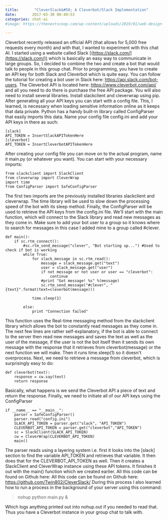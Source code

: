 ```yaml
---
title:       "CleverSlack&#58; A Cleverbot/Slack Implementation"
date:       2017-03-30 00:49:53
categories: chat-ai
#image: https://thenextscoop.com/wp-content/uploads/2019/01/web-design-2019.jpg

---
```

Cleverbot recently released an official API (that allows for 5,000 free requests every month) and with that, I wanted to experiment with this chat AI. I started using a website called Slack [(https://slack.com/](https://slack.com/)) which is basically an easy way to communicate in large groups. So, I decided to combine the two and create a bot that would talk to people in this group chat. Prior to programming, you have to create an API key for both Slack and Cleverbot which is quite easy. You can follow the tutorial for creating a bot user in Slack here: <https://api.slack.com/bot-users>. The Cleverbot API is located here: <https://www.cleverbot.com/api/> and all you need to do there is purchase the free API package. You will also need to install several libraries. Install slackclient and cleverwrap using pip. After generating all your API keys you can start with a config file. This, I learned, is necessary when loading sensitive information online as it keeps that data private. Python has a handy built-in library called ConfigParser that easily imports this data. Name your config file config.ini and add your API keys in there as such: 
    
    
    [slack]
    API_TOKEN = InsertSlackAPITokenHere
    [cleverbot]
    API_TOKEN = InsertCleverbotAPITokenHere
    

After creating your config file you can move on to the actual program, name it main.py (or whatever you want). You can start with your necessary imports: 
    
    
    from slackclient import SlackClient
    from cleverwrap import CleverWrap
    import time
    from ConfigParser import SafeConfigParser
    

The first two imports are the previously installed libraries slackclient and cleverwrap. The time library will be used to slow down the processing speed of the bot with its sleep method. Finally, the ConfigParser will be used to retrieve the API keys from the config.ini file. We'll start with the main function, which will connect to the Slack library and read new messages as they come in. Make sure to add your bot user to a group so it knows where to search for messages in this case I added mine to a group called #clever. 
    
    
    def main():
    	if sc.rtm_connect():
    		#sc.rtm_send_message("clever", "Bot starting up...") #Used to check if bot is working
    		while True:
    			for slack_message in sc.rtm_read():
    				message = slack_message.get("text")
    				user = slack_message.get("user")
    				if not message or not user or user == "cleverbot":
    					continue
    				#print "Got message! %s" %(message)
    				sc.rtm_send_message("#clever", "{text}".format(text=cleverbot(message)))
    
    			time.sleep(1)
    
    		else:
    			print "Connection failed"
    

This function uses the Real-time messaging method from the slackclient library which allows the bot to constantly read messages as they come in. The next few lines are rather self-explanatory, if the bot is able to connect to the server then read new messages and saves the text as well as the user of the message, if the user is not the bot itself then it sends its own message with the response that it retrieves from cleverbot(message) or the next function we will make. Then it runs time.sleep(1) so it doesn't overprocess. Next, we need to retrieve a message from cleverbot, which is surprisingly easy to do: 
    
    
    def cleverbot(text):
    	response = cw.say(text)
    	return response
    

Basically, what happens is we send the Cleverbot API a piece of text and return the response. Finally, we need to initiate all of our API keys using the ConfigParser 
    
    
    if __name__ == "__main__":
    	parser = SafeConfigParser()
    	parser.read("config.ini")
    	SLACK_API_TOKEN = parser.get("slack", "API_TOKEN")
    	CLEVERBOT_API_TOKEN = parser.get("cleverbot","API_TOKEN")
    	sc = SlackClient(SLACK_API_TOKEN)
    	cw = CleverWrap(CLEVERBOT_API_TOKEN)
    	main()
    

The parser reads using a layering system i.e. first it looks into the [slack] section to find the variable API_TOKEN and retrieves that variable. It then does that for the CLEVERBOT_API_TOKEN as well. Then it creates a SlackClient and CleverWrap instance using these API tokens. It finishes it out with the main() function which we created earlier. All this code can be found on Github here: All this code can be found on Github here: https://github.com/Twin802/CleverSlack/ During this process I also learned how to run a process in the background of your server using this command: 

> nohup python main.py &

Which logs anything printed out into nohup.out if you needed to read that. Thus you have a Cleverbot instance in your group chat to talk with.
